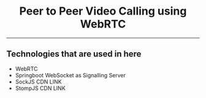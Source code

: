 # <h1 style="text-align:center">Peer to Peer Video Calling using WebRTC</h1>
<hr>

## Technologies that are used in here
<ul>
    <li> WebRTC</li>
    <li> Springboot WebSocket as Signalling Server</li>
    <li> SockJS CDN LINK </li>
    <li> StompJS CDN LINK </li>
</ul>